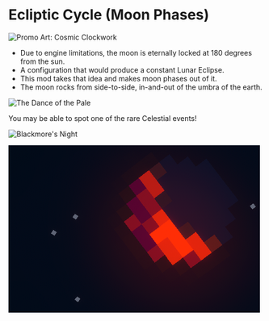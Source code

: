 # Ecliptic Cycle (Moon Phases)
![Promo Art: Cosmic Clockwork](https://cdn.discordapp.com/attachments/1328587614810406993/1361912106005565470/ecliptic_cycle_the_pale.gif?ex=680123bd&is=67ffd23d&hm=785f6b4ff3856200fb3a1ec14113101ad85faa9f3ff5555827d0768bb70a4159&)
  - Due to engine limitations, the moon is eternally locked at 180 degrees from the sun.
  - A configuration that would produce a constant Lunar Eclipse.
  - This mod takes that idea and makes moon phases out of it. 
  - The moon rocks from side-to-side, in-and-out of the umbra of the earth.

![The Dance of the Pale](https://cdn.discordapp.com/attachments/780505995323375637/1360025411383328878/ecliptic_cycle_dance_of_the_pale.gif?ex=67f99dde&is=67f84c5e&hm=9260999ba1b20690918a22ba94858ce19367bf1bf9b6a1eddff19132ff019871&)

You may be able to spot one of the rare Celestial events!

![Blackmore's Night](https://cdn.discordapp.com/attachments/780505995323375637/1360040113945448459/ezgif-72bf752e238357.png?ex=67f9ab8f&is=67f85a0f&hm=bd0d7e4e81f21c27a7bd296bc68845f4e400900d3fb4c3d7070ff558fe763379&)

![Doom](https://raw.githubusercontent.com/Extex101/ecliptic_cycle/refs/heads/main/screenshot.png)
